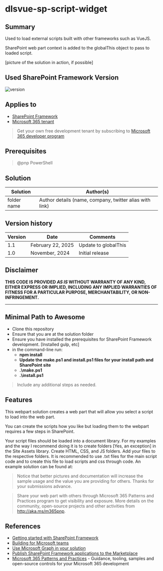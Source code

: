 # dlsvue-sp-script-widget

## Summary

Used to load external scripts built with other frameworks such as VueJS.

SharePoint web part context is added to the globalThis object to pass to loaded script.

[picture of the solution in action, if possible]

## Used SharePoint Framework Version

![version](https://img.shields.io/badge/version-1.20.0-green.svg)

## Applies to

- [SharePoint Framework](https://aka.ms/spfx)
- [Microsoft 365 tenant](https://docs.microsoft.com/en-us/sharepoint/dev/spfx/set-up-your-developer-tenant)

> Get your own free development tenant by subscribing to [Microsoft 365 developer program](http://aka.ms/o365devprogram)

## Prerequisites

> @pnp PowerShell

## Solution

| Solution    | Author(s)                                               |
| ----------- | ------------------------------------------------------- |
| folder name | Author details (name, company, twitter alias with link) |

## Version history

| Version | Date                | Comments        |
| ------- | ------------------- | --------------- |
| 1.1     | February 22, 2025   | Update to globalThis  |
| 1.0     | November, 2024      | Initial release |

## Disclaimer

**THIS CODE IS PROVIDED _AS IS_ WITHOUT WARRANTY OF ANY KIND, EITHER EXPRESS OR IMPLIED, INCLUDING ANY IMPLIED WARRANTIES OF FITNESS FOR A PARTICULAR PURPOSE, MERCHANTABILITY, OR NON-INFRINGEMENT.**

---

## Minimal Path to Awesome

- Clone this repository
- Ensure that you are at the solution folder
- Ensure you have installed the prerequisites for SharePoint Framework development. [Installed gulp, etc]
- in the command-line run:
  - **npm install**
  - **Update the make.ps1 and install.ps1 files for your install path and SharePoint site**
  - **.\make.ps1**
  - **.\install.ps1**

> Include any additional steps as needed.

## Features

This webpart solution creates a web part that will allow you select a script to load into the web part.

You can create the scripts how you like but loading them to the webpart requires a few steps in SharePoint.

Your script files should be loaded into a document library. For my examples and the way I recommend doing it is to create folders [Yes, an exception] in the Site Assets library.
Create HTML, CSS, and JS folders. Add your files to the respective folders.
It is recommended to use .txt files for the main script code and to create this file to load scripts and css through code. An example solution can be found at: 

> Notice that better pictures and documentation will increase the sample usage and the value you are providing for others. Thanks for your submissions advance.

> Share your web part with others through Microsoft 365 Patterns and Practices program to get visibility and exposure. More details on the community, open-source projects and other activities from http://aka.ms/m365pnp.

## References

- [Getting started with SharePoint Framework](https://docs.microsoft.com/en-us/sharepoint/dev/spfx/set-up-your-developer-tenant)
- [Building for Microsoft teams](https://docs.microsoft.com/en-us/sharepoint/dev/spfx/build-for-teams-overview)
- [Use Microsoft Graph in your solution](https://docs.microsoft.com/en-us/sharepoint/dev/spfx/web-parts/get-started/using-microsoft-graph-apis)
- [Publish SharePoint Framework applications to the Marketplace](https://docs.microsoft.com/en-us/sharepoint/dev/spfx/publish-to-marketplace-overview)
- [Microsoft 365 Patterns and Practices](https://aka.ms/m365pnp) - Guidance, tooling, samples and open-source controls for your Microsoft 365 development
